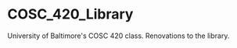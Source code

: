 COSC_420_Library
================

University of Baltimore's COSC 420 class. Renovations to the library.
